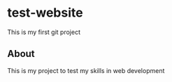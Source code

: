 # test-website
This is my first git project

## About
This is my project to test my skills in web development
